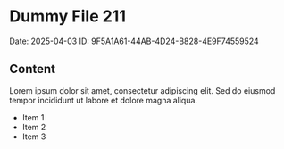 # Dummy File 211

Date: 2025-04-03
ID: 9F5A1A61-44AB-4D24-B828-4E9F74559524

## Content

Lorem ipsum dolor sit amet, consectetur adipiscing elit.
Sed do eiusmod tempor incididunt ut labore et dolore magna aliqua.

* Item 1
* Item 2
* Item 3
